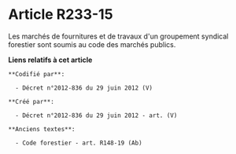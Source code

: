 # Article R233-15

Les marchés de fournitures et de travaux d'un groupement syndical forestier sont soumis au code des marchés publics.

**Liens relatifs à cet article**

	**Codifié par**:

	  - Décret n°2012-836 du 29 juin 2012 (V)

	**Créé par**:

	  - Décret n°2012-836 du 29 juin 2012 - art. (V)

	**Anciens textes**:

	  - Code forestier - art. R148-19 (Ab)
